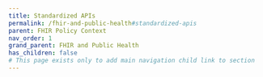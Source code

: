 ```yaml
---
title: Standardized APIs
permalink: /fhir-and-public-health#standardized-apis
parent: FHIR Policy Context
nav_order: 1
grand_parent: FHIR and Public Health
has_children: false
# This page exists only to add main navigation child link to section
---
```


